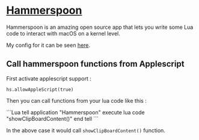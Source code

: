 # [Hammerspoon](https://github.com/Hammerspoon/hammerspoon)
Hammerspoon is an amazing open source app that lets you write some Lua code to interact with macOS on a kernel level. 

My config for it can be seen [here](https://github.com/nikitavoloboev/dotfiles/blob/master/hammerspoon/init.lua).

## Call hammerspoon functions from Applescript
First activate applescript support : 

`hs.allowAppleScript(true)`

Then you can call functions from your lua code like this :

\`\`\`Lua
tell application "Hammerspoon"
execute lua code "showClipBoardContent()"
end tell
\`\`\`


In the above case it would call `showClipBoardContent()` function.
